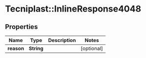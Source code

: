 # Tecniplast::InlineResponse4048

## Properties
Name | Type | Description | Notes
------------ | ------------- | ------------- | -------------
**reason** | **String** |  | [optional] 


